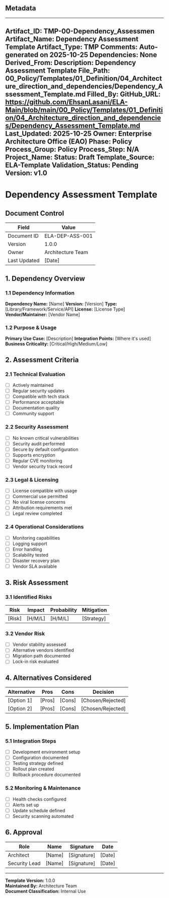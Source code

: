 ## Metadata
---
Artifact_ID: TMP-00-Dependency_Assessmen
Artifact_Name: Dependency Assessment Template
Artifact_Type: TMP
Comments: Auto-generated on 2025-10-25
Dependencies: None
Derived_From: 
Description: Dependency Assessment Template
File_Path: 00_Policy/Templates/01_Definition/04_Architecture_direction_and_dependencies/Dependency_Assessment_Template.md
Filled_By: 
GitHub_URL: https://github.com/EhsanLasani/ELA-Main/blob/main/00_Policy/Templates/01_Definition/04_Architecture_direction_and_dependencies/Dependency_Assessment_Template.md
Last_Updated: 2025-10-25
Owner: Enterprise Architecture Office (EAO)
Phase: Policy
Process_Group: Policy
Process_Step: N/A
Project_Name: 
Status: Draft
Template_Source: ELA-Template
Validation_Status: Pending
Version: v1.0
---
# Dependency Assessment Template

## Document Control
| Field | Value |
|-------|-------|
| Document ID | ELA-DEP-ASS-001 |
| Version | 1.0.0 |
| Owner | Architecture Team |
| Last Updated | [Date] |

## 1. Dependency Overview

### 1.1 Dependency Information
**Dependency Name:** [Name]
**Version:** [Version]
**Type:** [Library/Framework/Service/API]
**License:** [License Type]
**Vendor/Maintainer:** [Vendor Name]

### 1.2 Purpose & Usage
**Primary Use Case:** [Description]
**Integration Points:** [Where it's used]
**Business Criticality:** [Critical/High/Medium/Low]

## 2. Assessment Criteria

### 2.1 Technical Evaluation
- [ ] Actively maintained
- [ ] Regular security updates
- [ ] Compatible with tech stack
- [ ] Performance acceptable
- [ ] Documentation quality
- [ ] Community support

### 2.2 Security Assessment
- [ ] No known critical vulnerabilities
- [ ] Security audit performed
- [ ] Secure by default configuration
- [ ] Supports encryption
- [ ] Regular CVE monitoring
- [ ] Vendor security track record

### 2.3 Legal & Licensing
- [ ] License compatible with usage
- [ ] Commercial use permitted
- [ ] No viral license concerns
- [ ] Attribution requirements met
- [ ] Legal review completed

### 2.4 Operational Considerations
- [ ] Monitoring capabilities
- [ ] Logging support
- [ ] Error handling
- [ ] Scalability tested
- [ ] Disaster recovery plan
- [ ] Vendor SLA available

## 3. Risk Assessment

### 3.1 Identified Risks
| Risk | Impact | Probability | Mitigation |
|------|--------|-------------|------------|
| [Risk] | [H/M/L] | [H/M/L] | [Strategy] |

### 3.2 Vendor Risk
- [ ] Vendor stability assessed
- [ ] Alternative vendors identified
- [ ] Migration path documented
- [ ] Lock-in risk evaluated

## 4. Alternatives Considered

| Alternative | Pros | Cons | Decision |
|-------------|------|------|----------|
| [Option 1] | [Pros] | [Cons] | [Chosen/Rejected] |
| [Option 2] | [Pros] | [Cons] | [Chosen/Rejected] |

## 5. Implementation Plan

### 5.1 Integration Steps
- [ ] Development environment setup
- [ ] Configuration documented
- [ ] Testing strategy defined
- [ ] Rollout plan created
- [ ] Rollback procedure documented

### 5.2 Monitoring & Maintenance
- [ ] Health checks configured
- [ ] Alerts set up
- [ ] Update schedule defined
- [ ] Security scanning automated

## 6. Approval

| Role | Name | Signature | Date |
|------|------|-----------|------|
| Architect | [Name] | [Signature] | [Date] |
| Security Lead | [Name] | [Signature] | [Date] |

---

**Template Version:** 1.0.0  
**Maintained By:** Architecture Team  
**Document Classification:** Internal Use
